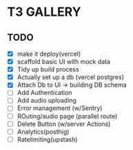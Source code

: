 # T3 GALLERY


## TODO

- [x] make it deploy(vercel)
- [x] scaffold basic UI with mock data
- [x] Tidy up build process
- [x] Actually set up a db (vercel postgres)
- [x] Attach Db to UI -> building DB schema
- [ ] Add Authentication
- [ ] Add audio uploading
- [ ] Error management (w/Sentry)
- [ ] ROuting/audio page (parallel route)
- [ ] Delete Button (w/server Actions)
- [ ] Analytics(posthig)
- [ ] Ratelimiting(upstash)
